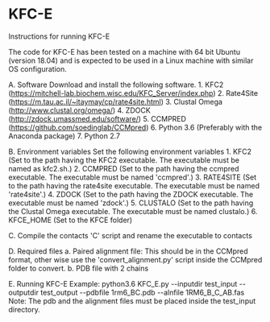 # KFC-E
Instructions for running KFC-E

The code for KFC-E has been tested on a machine with 64 bit Ubuntu (version 18.04) and is expected to be used
in a Linux machine with similar OS configuration.


A. Software
Download and install the following software.
	1. KFC2 (https://mitchell-lab.biochem.wisc.edu/KFC_Server/index.php)
	2. Rate4Site (https://m.tau.ac.il/~itaymay/cp/rate4site.html)
	3. Clustal Omega (http://www.clustal.org/omega/)
	4. ZDOCK (http://zdock.umassmed.edu/software/)
	5. CCMPRED (https://github.com/soedinglab/CCMpred)
	6. Python 3.6 (Preferably with the Anaconda package)
	7. Python 2.7

B. Environment variables
Set the following environment variables
	1. KFC2 (Set to the path having the KFC2 executable. The executable must be named as kfc2.sh.)
	2. CCMPRED (Set to the path having the ccmpred executable. The executable must be named 'ccmpred'.)
	3. RATE4SITE (Set to the path having the rate4site executable. The executable must be named 'rate4site'.)
	4. ZDOCK (Set to the path having the ZDOCK executable. The executable must be named 'zdock'.)
	5. CLUSTALO (Set to the path having the Clustal Omega executable. The executable must be named clustalo.)
	6. KFCE_HOME (Set to the KFCE folder)

C. Compile the contacts 'C' script and rename the executable to contacts

D. Required files
	a. Paired alignment file: This should be in the CCMpred format, other wise use the 'convert_alignment.py' script inside
	the CCMpred folder to convert.
	b. PDB file with 2 chains

E. Running KFC-E
	Example: python3.6 KFC_E.py --inputdir test_input --outputdir test_output --pdbfile 1rm6_BC.pdb --alnfile 1RM6_B_C_AB.fas
	Note: The pdb and the alignment files must be placed inside the test_input directory.

